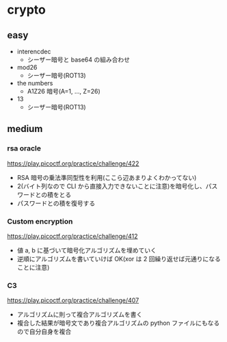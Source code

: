 # crypto

## easy

- interencdec
  - シーザー暗号と base64 の組み合わせ
- mod26
  - シーザー暗号(ROT13)
- the numbers
  - A1Z26 暗号(A=1, ..., Z=26)
- 13
  - シーザー暗号(ROT13)

## medium

### rsa oracle

https://play.picoctf.org/practice/challenge/422

- RSA 暗号の乗法準同型性を利用(ここら辺あまりよくわかってない)
- 2(バイト列なので CLI から直接入力できないことに注意)を暗号化し、パスワードとの積をとる
- パスワードとの積を復号する

### Custom encryption

https://play.picoctf.org/practice/challenge/412

- 値 a, b に基づいて暗号化アルゴリズムを埋めていく
- 逆順にアルゴリズムを書いていけば OK(xor は 2 回繰り返せば元通りになることに注意)

### C3

https://play.picoctf.org/practice/challenge/407

- アルゴリズムに則って複合アルゴリズムを書く
- 複合した結果が暗号文であり複合アルゴリズムの python ファイルにもなるので自分自身を複合
